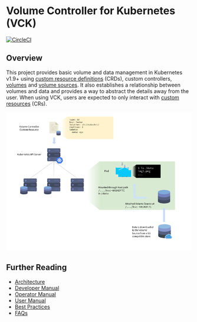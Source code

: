 # Volume Controller for Kubernetes (VCK)

[![CircleCI](https://circleci.com/gh/IntelAI/vck.svg?style=svg)](https://circleci.com/gh/IntelAI/vck)
## Overview

This project provides basic volume and data management in Kubernetes v1.9+
using [custom resource definitions][crd] (CRDs), custom controllers,
[volumes][vols] and [volume sources][volsources]. It also 
establishes a relationship between volumes and data and provides a way to
abstract the details away from the user. When using VCK, users 
are expected to only interact with [custom resources][cr] (CRs).

![VCK overview figure](./docs/images/vck.png)

## Further Reading

- [Architecture][arch-doc]
- [Developer Manual][dev-doc]
- [Operator Manual][ops-doc]
- [User Manual][user-doc]
- [Best Practices][best-practices-doc]
- [FAQs][faqs-doc]

[arch-doc]: docs/arch.md
[dev-doc]: docs/dev.md
[ops-doc]: docs/ops.md
[user-doc]: docs/user.md
[faqs-doc]: docs/faq.md
[best-practices-doc]: docs/best-practices.md
[crd]: https://kubernetes.io/docs/tasks/access-kubernetes-api/extend-api-custom-resource-definitions/
[cr]: https://kubernetes.io/docs/concepts/api-extension/custom-resources/
[vols]: https://kubernetes.io/docs/concepts/storage/volumes/
[volsources]: https://github.com/kubernetes/api/blob/master/core/v1/types.go#L250

